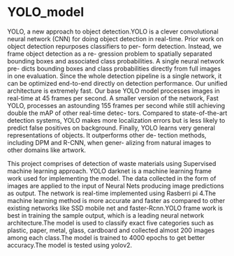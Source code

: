 # YOLO_model

 YOLO, a new approach to object detection.YOLO is a clever convolutional neural network (CNN) for doing object detection in real-time.
 Prior work on object
detection repurposes classifiers to per- form detection. Instead, we frame object
detection as a re- gression problem to spatially separated bounding boxes and associated
class probabilities. A single neural network pre- dicts bounding boxes and class
probabilities directly from full images in one evaluation. Since the whole detection
pipeline is a single network, it can be optimized end-to-end directly on detection
performance. Our unified architecture is extremely fast. Our base YOLO model processes
images in real-time at 45 frames per second. A smaller version of the network,
Fast YOLO, processes an astounding 155 frames per second while still achieving
double the mAP of other real-time detec- tors. Compared to state-of-the-art detection
systems, YOLO makes more localization errors but is less likely to predict false
positives on background. Finally, YOLO learns very general representations of objects.
It outperforms other de- tection methods, including DPM and R-CNN, when
gener- alizing from natural images to other domains like artwork.

This project comprises of detection of waste materials using Supervised machine learning approach. YOLO darknet is a machine learning frame work used for implementing the model. The data collected in the form of images are applied to the input of Neural Nets producing image predictions as output. The network is real-time implemented using Rasberri pi 4.The machine learning method is more accurate and faster as  compared to other existing networks like SSD mobile net and faster-Rcnn.YOLO frame work is best in training the sample output, which is a  leading neural network architecture.The model is  used to classify exact five categories such as plastic, paper, metal,  glass, cardboard and collected almost 200 images among each class.The model is trained to 4000 epochs to get better accuracy.The model is tested using yolov2.
